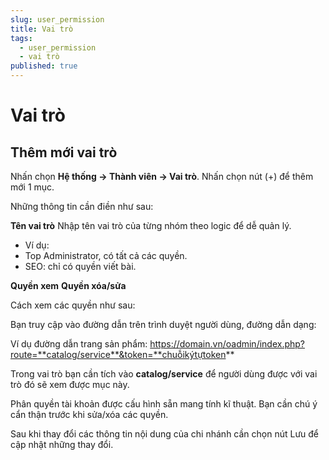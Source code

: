 ```yaml
---
slug: user_permission
title: Vai trò
tags:
  - user_permission
  - vai trò
published: true
---
```

# Vai trò

## Thêm mới vai trò

Nhấn chọn **Hệ thống -> Thành viên -> Vai trò**. Nhấn chọn nút (+) để thêm mới 1 mục.

Những thông tin cần điền như sau:

**Tên vai trò**
Nhập tên vai trò của từng nhóm theo logic để dễ quản lý. 
- Ví dụ: 
- Top Administrator, có tất cả các quyền.
- SEO: chỉ có quyền viết bài.

**Quyền xem**
**Quyền xóa/sửa**

Cách xem các quyền như sau:

Bạn truy cập vào đường dẫn trên trình duyệt người dùng, đường dẫn dạng:

Ví dụ đường dẫn trang sản phẩm: https://domain.vn/oadmin/index.php?route=**catalog/service**&token=**chuỗikýtựtoken**

Trong vai trò bạn cần tích vào **catalog/service** để người dùng được với vai trò đó sẽ xem được mục này.

Phân quyền tài khoản được cấu hình sẵn mang tính kĩ thuật. Bạn cần chú ý cẩn thận trước khi sửa/xóa các quyền.

Sau khi thay đổi các thông tin nội dung của chi nhánh cần chọn nút Lưu để cập nhật những thay đổi.
